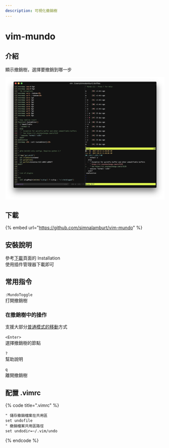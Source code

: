 ```yaml
---
description: 可視化撤銷樹
---
```


# vim-mundo

## 介紹

顯示撤銷樹，選擇要撤銷到哪一步

![](../../../.gitbook/assets/image%20%287%29.png)

## 下載

{% embed url="https://github.com/simnalamburt/vim-mundo" %}

## 安裝說明

參考[下載](vim-mundo.md#xia-zai)頁面的 Installation  
使用插件管理器下載即可

## 常用指令

`:MundoToggle`  
打開撤銷樹

### 在撤銷樹中的操作

支援大部分[普通模式的移動](../../pu-tong-mo-shi-zhi-ling/yi-dong.md)方式

`<Enter>`  
選擇撤銷樹的節點

`?`  
幫助說明

`q`  
離開撤銷樹

## 配置 .vimrc

{% code title=".vimrc" %}
```text
" 儲存撤銷檔案在共用區
set undofile
" 撤銷檔案共用區路徑
set undodir=~/.vim/undo

```
{% endcode %}

